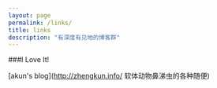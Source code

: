 ```yaml
---
layout: page
permalink: /links/
title: links
description: "有深度有见地的博客群"
---
```


###I Love It!

[akun's blog](http://zhengkun.info/ 软体动物鼻涕虫的各种随便)
